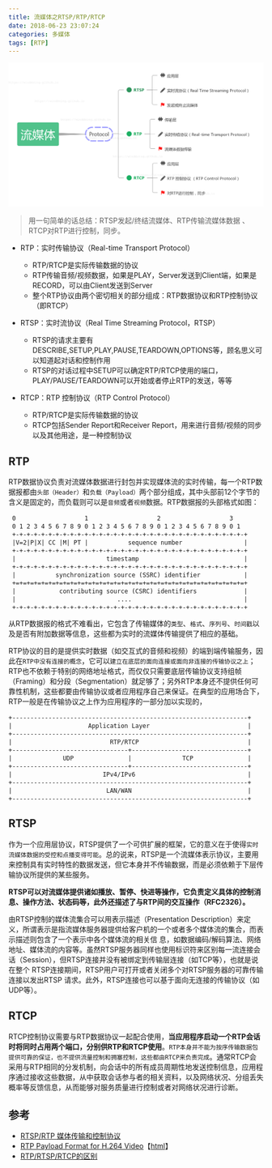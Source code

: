 ```yaml
---
title: 流媒体之RTSP/RTP/RTCP
date: 2018-06-23 23:07:24
categories: 多媒体
tags: [RTP]
---
```


![流媒体协议](/images/media/media_protocol.png)

>用一句简单的话总结：RTSP发起/终结流媒体、RTP传输流媒体数据 、RTCP对RTP进行控制，同步。

<!--more-->

-  RTP：实时传输协议（Real-time Transport Protocol）

	* RTP/RTCP是实际传输数据的协议
	* RTP传输音频/视频数据，如果是PLAY，Server发送到Client端，如果是RECORD，可以由Client发送到Server
	* 整个RTP协议由两个密切相关的部分组成：RTP数据协议和RTP控制协议（即RTCP）

- RTSP：实时流协议（Real Time Streaming Protocol，RTSP）

	* RTSP的请求主要有DESCRIBE,SETUP,PLAY,PAUSE,TEARDOWN,OPTIONS等，顾名思义可以知道起对话和控制作用
	* RTSP的对话过程中SETUP可以确定RTP/RTCP使用的端口，PLAY/PAUSE/TEARDOWN可以开始或者停止RTP的发送，等等

-  RTCP：RTP 控制协议（RTP Control Protocol）

	* RTP/RTCP是实际传输数据的协议
	* RTCP包括Sender Report和Receiver Report，用来进行音频/视频的同步以及其他用途，是一种控制协议


## RTP

RTP数据协议负责对流媒体数据进行封包并实现媒体流的实时传输，每一个RTP数据报都由`头部（Header）`和`负载（Payload）`两个部分组成，其中头部前12个字节的含义是固定的，而负载则可以是`音频`或者`视频`数据。RTP数据报的头部格式如图：

```
 0                   1                   2                   3
 0 1 2 3 4 5 6 7 8 9 0 1 2 3 4 5 6 7 8 9 0 1 2 3 4 5 6 7 8 9 0 1
 +-+-+-+-+-+-+-+-+-+-+-+-+-+-+-+-+-+-+-+-+-+-+-+-+-+-+-+-+-+-+-+-+
 |V=2|P|X| CC |M| PT |           sequence number                 |
 +-+-+-+-+-+-+-+-+-+-+-+-+-+-+-+-+-+-+-+-+-+-+-+-+-+-+-+-+-+-+-+-+
 |                         timestamp                             |
 +-+-+-+-+-+-+-+-+-+-+-+-+-+-+-+-+-+-+-+-+-+-+-+-+-+-+-+-+-+-+-+-+
 |           synchronization source (SSRC) identifier            |
 +=+=+=+=+=+=+=+=+=+=+=+=+=+=+=+=+=+=+=+=+=+=+=+=+=+=+=+=+=+=+=+=+
 |            contributing source (CSRC) identifiers             |
 |                            ....                               |
 +-+-+-+-+-+-+-+-+-+-+-+-+-+-+-+-+-+-+-+-+-+-+-+-+-+-+-+-+-+-+-+-+
```

从RTP数据报的格式不难看出，它包含了传输媒体的`类型`、`格式`、`序列号`、`时间戳`以及是否有附加数据等信息，这些都为实时的流媒体传输提供了相应的基础。

RTP协议的目的是提供实时数据（如交互式的音频和视频）的端到端传输服务，因此在`RTP中没有连接的概念`，它可以`建立在底层的面向连接或面向非连接的传输协议之上`；RTP也不依赖于特别的网络地址格式，而仅仅只需要底层传输协议支持组帧（Framing）和分段（Segmentation）就足够了；另外RTP本身还不提供任何可靠性机制，这些都要由传输协议或者应用程序自己来保证。在典型的应用场合下，RTP一般是在传输协议之上作为应用程序的一部分加以实现的，

```
+-----------------------------------------------------------------+
|                     Application Layer                           |
+-----------------------------------------------------------------+
|                           RTP/RTCP                              |
+--------------------------------+--------------------------------+
|              UDP               |              TCP               |
+--------------------------------+--------------------------------+
|                         IPv4/IPv6                               |
+-----------------------------------------------------------------+
|                          LAN/WAN                                |
+-----------------------------------------------------------------+
```

## RTSP

作为一个应用层协议，RTSP提供了一个可供扩展的框架，它的意义在于使得`实时流媒体数据的受控和点播变得可能`。总的说来，RTSP是一个流媒体表示协议，主要用来控制具有实时特性的数据发送，但它本身并不传输数据，而是必须依赖于下层传输协议所提供的某些服务。

**RTSP可以对流媒体提供诸如播放、暂停、快进等操作，它负责定义具体的控制消息、操作方法、状态码等，此外还描述了与RTP间的交互操作（RFC2326）。**

由RTSP控制的媒体流集合可以用表示描述（Presentation  Description）来定义，所谓表示是指流媒体服务器提供给客户机的一个或者多个媒体流的集合，而表示描述则包含了一个表示中各个媒体流的相关信 息，如数据编码/解码算法、网络地址、媒体流的内容等。虽然RTSP服务器同样也使用标识符来区别每一流连接会话（Session），但RTSP连接并没有被绑定到传输层连接（如TCP等），也就是说在整个 RTSP连接期间，RTSP用户可打开或者关闭多个对RTSP服务器的可靠传输连接以发出RTSP  请求。此外，RTSP连接也可以基于面向无连接的传输协议（如UDP等）。



## RTCP

RTCP控制协议需要与RTP数据协议一起配合使用，**当应用程序启动一个RTP会话时将同时占用两个端口，分别供RTP和RTCP使用**。`RTP本身并不能为按序传输数据包提供可靠的保证，也不提供流量控制和拥塞控制，这些都由RTCP来负责完成`。通常RTCP会采用与RTP相同的分发机制，向会话中的所有成员周期性地发送控制信息，应用程序通过接收这些数据，从中获取会话参与者的相关资料，以及网络状况、分组丢失概率等反馈信息，从而能够对服务质量进行控制或者对网络状况进行诊断。


## 参考

* [RTSP/RTP 媒体传输和控制协议](https://blog.csdn.net/ww506772362/article/details/52609379)
* [RTP Payload Format for H.264 Video](https://tools.ietf.org/pdf/rfc6184.pdf)【[html](https://tools.ietf.org/html/rfc6184)】
* [RTP/RTSP/RTCP的区别](http://www.txrjy.com/thread-357928-1-1.html)
